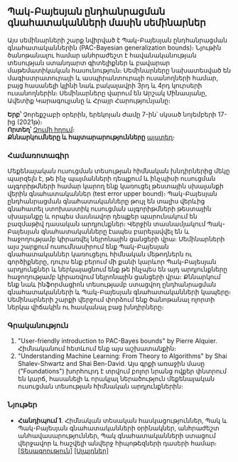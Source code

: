 ## Պակ-Բայեսյան ընդհանրացման գնահատականների մասին սեմինարներ

Այս սեմինարների շարք նվիրված է Պակ-Բայեսյան ընդհանրացման գնահատականներին (PAC-Bayesian generalization bounds)։ Նյութին ծանոթանալու համար անհրաժեշտ է հավանականության տեսության ստանդարտ գիտելիքներ և բավարար մաթեմատիկական հասունություն։ Սեմինարները նախատեսված են մագիստրատուրայի և ասպիրանտուրայի ուսանողների համար, բայց հասանելի կլինի նաև բակալավրի 3րդ և 4րդ կուրսերի ուսանողներին։ Սեմինարները վարում են Արշակ Մինասյանը, Ավետիք Կարագուլյանը և Հրայր Հարությունյանը։ 

**Երբ՝** Չորեքշաբի օրերին, երեկոյան ժամը 7-ին՝ սկսած նոյեմբերի 17-ից (2021թ)։  
**Որտեղ՝** [Զումի հղում](https://usc.zoom.us/j/95509747555?pwd=RVFsRTdJUzFpWkl5RHhyMkdVWHVjdz09)։  
**Քննարկումները և հայտարարությունները** [այստեղ](https://groups.google.com/g/ml-reading-group-yerevan)։

### Համառոտագիր
Մեքենայական ուսուցման տեսության հիմնական խնդիրներից մեկը պարզելն է, թե ինչ պայմանների դեպքում և ինչպիսի ուսուցման ալգորիթմների համար կարող ենք կառուցել թեստային սխալանքի վերին գնահատականներ (test error upper bound)։ Պակ-Բայեսյան ընդհանրացման գնահատականները թույլ են տալիս վերևից գնահատել ստոխաստիկ ուսուցման ալգորիթմների թեստային սխալանքը և որպես մասնավոր դեպքեր պարունակում են բազմաթիվ դասական արդյունքներ։ Վերջին տասնամյակում Պակ-Բայեսյան գնահատականները էապես բարելավվել են և հաջողությամբ կիրառվել նեյրոնային ցանցերի վրա։ Սեմինարների այս շարքում ուսումնասիրում ենք Պակ-Բայեսյան գնահատականներ կառուցելու հիմնական մեթոդներն ու գործիքները, դուրս ենք բերում մի քանի կարևոր Պակ-Բայեսյան արդյունքներ և ներկայացնում ենք թե ինչպես են այդ արդյունքները հաջողությամբ կիրառվում նեյրոնային ցանցերի վրա։ Քննարկում ենք նաև ինֆորմացիոն տեսությամբ ստացվող ընդհանրացման գնահատականների և Պակ-Բայեսյան գնահատականների կապերը։ Սեմինարների շարքի վերջում փորձում ենք ծանոթանալ ոլորտի ներկա վիճակին ու հասկանալ բաց խնդիրները։

### Գրականություն
1. "User-friendly introduction to PAC-Bayes bounds" by Pierre Alquier. Հիմնականում հետևում ենք այս աշխատանքին։
2. "Understanding Machine Learning: From Theory to Algorithms" by Shai Shalev-Shwartz and Shai Ben-David. Այս գրքի առաջին մասը ("Foundations") խորհուրդ է տրվում բոլոր նրանց ովքեր փնտրում են կարճ, հասանելի և որակյալ ներածություն մեքենայական ուսուցման տեսության հիմնական արդյունքներին։


### Նյութեր
* **Հանդիպում 1**. Հիմնական տեսական հասկացություններ, Պակ և Պակ-Բայեսյան գնահատականների օրինակներ, անհրաժեշտ անհավասարություններ, Պակ գնահատականների ստացում վերջավոր և հաշվելի անվերջ հիպոթեզների դասերի համար։   
 [\[Տեսագրություն\]](https://youtu.be/s5iSXkIQsTU) \[[Սլայդներ\]](https://www.slideshare.net/HrayrHarutyunyan/pacbayesiangeneralizationboundsseminar1)
